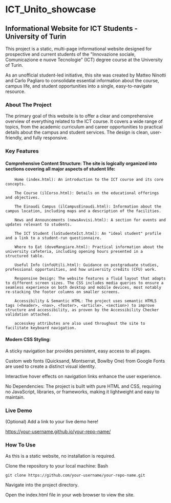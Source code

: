 # ICT_Unito_showcase

## Informational Website for ICT Students - University of Turin

This project is a static, multi-page informational website designed for prospective and current students of the "Innovazione sociale, Comunicazione e nuove Tecnologie" (ICT) degree course at the University of Turin.

As an unofficial student-led initiative, this site was created by Matteo Ninotti and Carlo Pagliaro to consolidate essential information about the course, campus life, and student opportunities into a single, easy-to-navigate resource.

### About The Project

The primary goal of this website is to offer a clear and comprehensive overview of everything related to the ICT course. It covers a wide range of topics, from the academic curriculum and career opportunities to practical details about the campus and student services. The design is clean, user-friendly, and fully responsive.

### Key Features

#### Comprehensive Content Structure: The site is logically organized into sections covering all major aspects of student life:

        Home (index.html): An introduction to the ICT course and its core concepts.

        The Course (ilCorso.html): Details on the educational offerings and objectives.

        The Einaudi Campus (ilCampusEinaudi.html): Information about the campus location, including maps and a description of the facilities.

        News and Announcements (newsAvvisi.html): A section for events and updates relevant to students.

        The ICT Student (loStudenteIct.html): An "ideal student" profile and a link to a student-run questionnaire.

        Where to Eat (doveMangiare.html): Practical information about the university cafeteria, including opening hours presented in a structured table.

        Useful Info (infoUtili.html): Guidance on postgraduate studies, professional opportunities, and how university credits (CFU) work.

        Responsive Design: The website features a fluid layout that adapts to different screen sizes. The CSS includes media queries to ensure a seamless experience on both desktop and mobile devices, most notably re-stacking the footer columns on smaller screens.

        Accessibility & Semantic HTML: The project uses semantic HTML5 tags (<header>, <nav>, <footer>, <article>, <section>) to improve structure and accessibility, as proven by the Accessibility Checker validation attached.

        accesskey attributes are also used throughout the site to facilitate keyboard navigation.

#### Modern CSS Styling:

A sticky navigation bar provides persistent, easy access to all pages.

Custom web fonts (Quicksand, Montserrat, Bowlby One) from Google Fonts are used to create a distinct visual identity.

Interactive hover effects on navigation links enhance the user experience.

No Dependencies: The project is built with pure HTML and CSS, requiring no JavaScript, libraries, or frameworks, making it lightweight and easy to maintain.

### Live Demo

(Optional) Add a link to your live demo here!

https://your-username.github.io/your-repo-name/

### How To Use

As this is a static website, no installation is required.

Clone the repository to your local machine:
Bash

    git clone https://github.com/your-username/your-repo-name.git

Navigate into the project directory.

Open the index.html file in your web browser to view the site.
